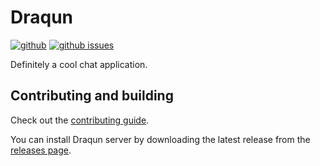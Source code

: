 # Draqun

[![github](https://img.shields.io/github/stars/Mopsgamer/draqun.svg?style=flat)](https://github.com/Mopsgamer/draqun)
[![github issues](https://img.shields.io/github/issues/Mopsgamer/draqun.svg?style=flat)](https://github.com/Mopsgamer/draqun/issues)

Definitely a cool chat application.

## Contributing and building

Check out the [contributing guide](CONTRIBUTING.md).

You can install Draqun server by downloading the latest release from the
[releases page](https://github.com/Mopsgamer/draqun/releases/latest).
